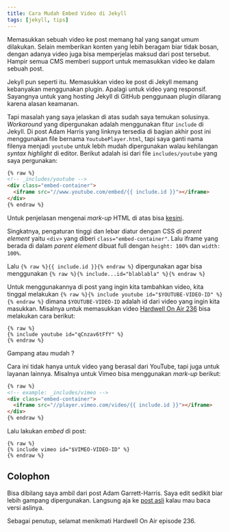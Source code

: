 ```yaml
---
title: Cara Mudah Embed Video di Jekyll
tags: [jekyll, tips]
---
```


Memasukkan sebuah video ke post memang hal yang sangat umum dilakukan. Selain memberikan konten yang lebih beragam biar tidak bosan, dengan adanya video juga bisa memperjelas maksud dari post tersebut. Hampir semua CMS memberi support untuk memasukkan video ke dalam sebuah post.

Jekyll pun seperti itu. Memasukkan video ke post di Jekyll memang kebanyakan menggunakan plugin. Apalagi untuk video yang responsif. Sayangnya untuk yang hosting Jekyll di GitHub penggunaan plugin dilarang karena alasan keamanan.

Tapi masalah yang saya jelaskan di atas sudah saya temukan solusinya. *Workaround* yang dipergunakan adalah menggunakan fitur `include` di Jekyll. Di post Adam Harris yang linknya tersedia di bagian akhir post ini menggunakan file bernama `YoutubePlayer.html`, tapi saya ganti nama filenya menjadi `youtube` untuk lebih mudah dipergunakan walau kehilangan *syntax highlight* di editor. Berikut adalah isi dari file `includes/youtube` yang saya pergunakan:

```html
{% raw %}
<!-- _includes/youtube -->
<div class="embed-container">
  <iframe src="//www.youtube.com/embed/{{ include.id }}"></iframe>
</div>
{% endraw %}
```

Untuk penjelasan mengenai *mark-up* HTML di atas bisa [kesini](https://css-tricks.com/NetMag/FluidWidthVideo/Article-FluidWidthVideo.php).

Singkatnya, pengaturan tinggi dan lebar diatur dengan CSS di *parent element* yaitu `<div>` yang diberi `class="embed-container"`. Lalu iframe yang berada di dalam *parent element* dibuat full dengan `height: 100%` dan `width: 100%`.

Lalu `{% raw %}{{ include.id }}{% endraw %}` dipergunakan agar bisa menggunakan `{% raw %}{% include...id="blablabla" %}{% endraw %}`

Untuk menggunakannya di post yang ingin kita tambahkan video, kita tinggal melakukan `{% raw %}{% include youtube id="$YOUTUBE-VIDEO-ID" %}{% endraw %}` dimana `$YOUTUBE-VIDEO-ID` adalah id dari video yang ingin kita masukkan. Misalnya untuk memasukkan video [Hardwell On Air 236](https://www.youtube.com/watch?v=qCnzav6tFfY) bisa melakukan cara berikut:

```
{% raw %}
{% include youtube id="qCnzav6tFfY" %}
{% endraw %}
```

Gampang atau mudah ?

Cara ini tidak hanya untuk video yang berasal dari YouTube, tapi juga untuk layanan lainnya. Misalnya untuk Vimeo bisa menggunakan *mark-up* berikut:

```html
{% raw %}
<!-- example: _includes/vimeo -->
<div class="embed-container">
  <iframe src="//player.vimeo.com/video/{{ include.id }}"></iframe>
</div>
{% endraw %}
```

Lalu lakukan *embed* di post:

```
{% raw %}
{% include vimeo id="$VIMEO-VIDEO-ID" %}
{% endraw %}
```

## Colophon

Bisa dibilang saya ambil dari post Adam Garrett-Harris. Saya edit sedikit biar lebih gampang dipergunakan. Langsung aja ke [post asli](https://adam.garrett-harris.com/2015-04-04-how-to-easily-embed-youtube-videos-in-jekyll-sites-without-a-plugin/) kalau mau baca versi aslinya.

Sebagai penutup, selamat menikmati Hardwell On Air episode 236.

<!-- include youtube id="qCnzav6tFfY" -->
